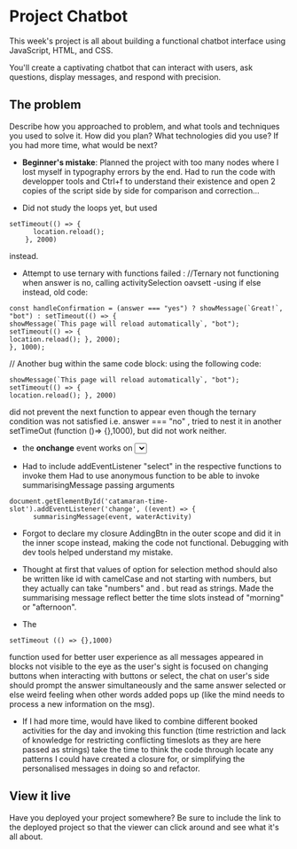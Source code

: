# Project Chatbot

This week's project is all about building a functional chatbot interface using JavaScript, HTML, and CSS. 

You'll create a captivating chatbot that can interact with users, ask questions, display messages, and respond with precision. 

## The problem
Describe how you approached to problem, and what tools and techniques you used to solve it. How did you plan? What technologies did you use? If you had more time, what would be next?

* **Beginner's mistake**:
Planned the project with too many nodes where I lost myself in typography errors by the end.  Had to run the code with developper tools and Ctrl+f to understand their existence and open 2 copies of the script side by side for comparison and correction...

* Did not study the loops yet, but used 
```
setTimeout(() => {
      location.reload();
    }, 2000)
```
instead.


* Attempt to use ternary with functions failed :
//Ternary not functioning when answer is no, calling activitySelection oavsett -using if else instead, 
old code:
```
const handleConfirmation = (answer === "yes") ? showMessage(`Great!`, "bot") : setTimeout(() => {
showMessage(`This page will reload automatically`, "bot");
setTimeout(() => { 
location.reload(); }, 2000);
}, 1000);
```
// Another bug within the same code block:
using the following code:
```
showMessage(`This page will reload automatically`, "bot");
setTimeout(() => { 
location.reload(); }, 2000)
```
did not prevent the next function to appear even though the ternary condition was not satisfied i.e. answer === "no" , tried to nest it in another setTimeOut (function ()=> {},1000), but did not work neither.


* the **onchange** event works on <select> elements (for buttons: onclick)
https://www.w3schools.com/jsref/event_onchange.asp

* Had to include addEventListener "select" in the respective functions to invoke them
Had to use anonymous function to be able to invoke summarisingMessage passing arguments
```
document.getElementById('catamaran-time-slot').addEventListener('change', ((event) => {
      summarisingMessage(event, waterActivity)
```

* Forgot to declare my closure AddingBtn in the outer scope and did it in the inner scope instead, making the code not functional.  Debugging with dev tools helped understand my mistake.

* Thought at first that values of option for selection method should also be written like id with camelCase and not starting with numbers, but they actually can take "numbers" and . but read as strings.  Made the summarising message reflect better the time slots instead of "morning" or "afternoon".

* The
```
setTimeout (() => {},1000)
``` 
function used for better user experience as all messages appeared in blocks not visible to the eye as the user's sight is focused on changing buttons when interacting with buttons or select, the chat on user's side should prompt the answer simultaneously and the same answer selected or else weird feeling when other words added pops up (like the mind needs to process a new information on the msg).



* If I had more time,
would have liked to combine different booked activities for the day and invoking this function (time restriction and lack of knowledge for restricting conflicting timeslots as they are here passed as strings)
take the time to think the code through locate any patterns I could have created a closure for, or simplifying the personalised messages in doing so and refactor.


## View it live

Have you deployed your project somewhere? Be sure to include the link to the deployed project so that the viewer can click around and see what it's all about.
